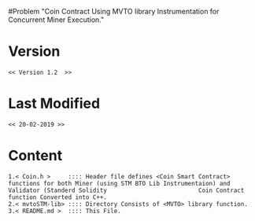 #Problem 
	"Coin Contract Using MVTO library Instrumentation for Concurrent Miner Execution."

# Version
	<< Version 1.2  >>
	
# Last Modified
	<< 20-02-2019 >>

# Content
	1.< Coin.h >     :::: Header file defines <Coin Smart Contract> functions for both Miner (using STM BTO Lib Instrumentaion) and Validator (Standerd Solidity 	                      Coin Contract function Converted into C++.
	2.< mvtoSTM-lib> :::: Directory Consists of <MVTO> library function.
	3.< README.md >  :::: This File.